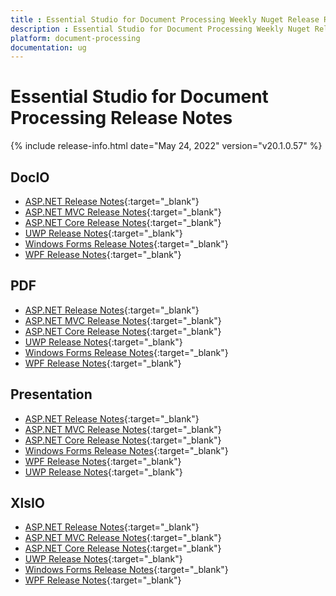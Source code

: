 ```yaml
---
title : Essential Studio for Document Processing Weekly Nuget Release Release Notes  
description : Essential Studio for Document Processing Weekly Nuget Release Release Notes  
platform: document-processing
documentation: ug
---
```


# Essential Studio for Document Processing  Release Notes  

{% include release-info.html date="May 24, 2022" version="v20.1.0.57" %} 

## DocIO

* [ASP.NET Release Notes](/aspnet/release-notes/v20.1.0.57#docio){:target="_blank"}
* [ASP.NET MVC Release Notes](/aspnetmvc/release-notes/v20.1.0.57#docio){:target="_blank"}
* [ASP.NET Core Release Notes](/aspnet-core/release-notes/v20.1.0.57#docio){:target="_blank"}
* [UWP Release Notes](/uwp/release-notes/v20.1.0.57#docio){:target="_blank"}
* [Windows Forms Release Notes](/windowsforms/release-notes/v20.1.0.57#docio){:target="_blank"}
* [WPF Release Notes](/wpf/release-notes/v20.1.0.57#docio){:target="_blank"}


## PDF

* [ASP.NET Release Notes](/aspnet/release-notes/v20.1.0.57#pdf){:target="_blank"}
* [ASP.NET MVC Release Notes](/aspnetmvc/release-notes/v20.1.0.57#pdf){:target="_blank"}
* [ASP.NET Core Release Notes](/aspnet-core/release-notes/v20.1.0.57#pdf){:target="_blank"}
* [UWP Release Notes](/uwp/release-notes/v20.1.0.57#pdf){:target="_blank"}
* [Windows Forms Release Notes](/windowsforms/release-notes/v20.1.0.57#pdf){:target="_blank"}
* [WPF Release Notes](/wpf/release-notes/v20.1.0.57#pdf){:target="_blank"}


## Presentation

* [ASP.NET Release Notes](/aspnet/release-notes/v20.1.0.57#presentation){:target="_blank"}
* [ASP.NET MVC Release Notes](/aspnetmvc/release-notes/v20.1.0.57#presentation){:target="_blank"}
* [ASP.NET Core Release Notes](/aspnet-core/release-notes/v20.1.0.57#presentation){:target="_blank"}
* [Windows Forms Release Notes](/windowsforms/release-notes/v20.1.0.57#presentation){:target="_blank"}
* [WPF Release Notes](/wpf/release-notes/v20.1.0.57#presentation){:target="_blank"}
* [UWP Release Notes](/uwp/release-notes/v20.1.0.57#presentation){:target="_blank"}


## XlsIO

* [ASP.NET Release Notes](/aspnet/release-notes/v20.1.0.57#xlsio){:target="_blank"}
* [ASP.NET MVC Release Notes](/aspnetmvc/release-notes/v20.1.0.57#xlsio){:target="_blank"}
* [ASP.NET Core Release Notes](/aspnet-core/release-notes/v20.1.0.57#xlsio){:target="_blank"}
* [UWP Release Notes](/uwp/release-notes/v20.1.0.57#xlsio){:target="_blank"}
* [Windows Forms Release Notes](/windowsforms/release-notes/v20.1.0.57#xlsio){:target="_blank"}
* [WPF Release Notes](/wpf/release-notes/v20.1.0.57#xlsio){:target="_blank"}